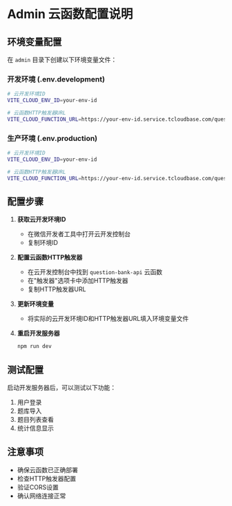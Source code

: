 # Admin 云函数配置说明

## 环境变量配置

在 `admin` 目录下创建以下环境变量文件：

### 开发环境 (.env.development)

```bash
# 云开发环境ID
VITE_CLOUD_ENV_ID=your-env-id

# 云函数HTTP触发器URL
VITE_CLOUD_FUNCTION_URL=https://your-env-id.service.tcloudbase.com/question-bank-api
```

### 生产环境 (.env.production)

```bash
# 云开发环境ID
VITE_CLOUD_ENV_ID=your-env-id

# 云函数HTTP触发器URL
VITE_CLOUD_FUNCTION_URL=https://your-env-id.service.tcloudbase.com/question-bank-api
```

## 配置步骤

1. **获取云开发环境ID**
   - 在微信开发者工具中打开云开发控制台
   - 复制环境ID

2. **配置云函数HTTP触发器**
   - 在云开发控制台中找到 `question-bank-api` 云函数
   - 在"触发器"选项卡中添加HTTP触发器
   - 复制HTTP触发器URL

3. **更新环境变量**
   - 将实际的云开发环境ID和HTTP触发器URL填入环境变量文件

4. **重启开发服务器**
   ```bash
   npm run dev
   ```

## 测试配置

启动开发服务器后，可以测试以下功能：

1. 用户登录
2. 题库导入
3. 题目列表查看
4. 统计信息显示

## 注意事项

- 确保云函数已正确部署
- 检查HTTP触发器配置
- 验证CORS设置
- 确认网络连接正常
